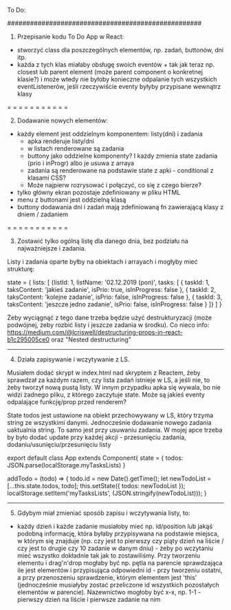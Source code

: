 To Do:




###################################################

1. Przepisanie kodu To Do App w React:

- stworzyć class dla poszczególnych elementów, np. zadań, buttonów, dni itp.
- każda z tych klas miałaby obsługę swoich eventów + tak jak teraz np. closest lub parent element (może parent component o konkretnej klasie?) i może wtedy nie byłoby konieczne odpalanie tych wszystkich eventListenerów, jeśli rzeczywiście eventy byłyby przypisane wewnątrz klasy

= = = = = = = = = = =

2. Dodawanie nowych elementów:
- każdy element jest oddzielnym komponentem: listy(dni) i zadania
	- apka renderuje listy/dni
	- w listach renderowane są zadania
	- buttony jako oddzielne komponenty? I każdy zmienia state zadania (prio i inProgr) albo je usuwa z arraya
	- zadania są renderowane na podstawie state z apki - conditional z klasami CSS?
	- Może najpierw rozrysować i połączyć, co się z czego bierze?
- tylko główny ekran pozostaje zdefiniowany w pliku HTML
- menu z buttonami jest oddzielną klasą
- buttony dodawania dni i zadań mają zdefiniowaną fn zawierającą klasy z dniem / zadaniem

= = = = = = = = = = =

3. Zostawić tylko ogólną listę dla danego dnia, bez podziału na najważniejsze i zadania.

Listy i zadania oparte byłby na obiektach i arrayach i mogłyby mieć strukturę:

state = {
    lists: [
      {listId: 1, listName: '02.12.2019 (pon)', tasks: [
        { taskId: 1, taksContent: 'jakieś zadanie', isPrio: true, isInProgress: false },
        { taskId: 2, taksContent: 'kolejne zadanie', isPrio: false, isInProgress: false },
        { taskId: 3, taksContent: 'jeszcze jedno zadanie', isPrio: false, isInProgress: false }
      ]}
    ]
  }

Żeby wyciągnąć z tego dane trzeba będzie użyć destrukturyzacji (może podwójnej, żeby rozbić listy i jeszcze zadania w środku).
Co nieco info:
https://medium.com/@lcriswell/destructuring-props-in-react-b1c295005ce0
oraz "Nested destructuring"

- - - -

4. Działa zapisywanie i wczytywanie z LS. 

Musiałem dodać skrypt w index.html nad skryptem z Reactem, żeby sprawdzał za każdym razem, czy lista zadań istnieje w LS, a jeśli nie, to żeby tworzył nową pustą listy. W innym przypadku apka się wywala, bo nie widzi żadnego pliku, z którego zaczytuje state.
Może są jakieś eventy odpalające funkcję/prop przed renderem?

State todos jest ustawione na obiekt przechowywany w LS, który trzyma string ze wszystkimi danymi. Jednocześnie dodawanie nowego zadania uaktualnia string. To samo jest przy usuwaniu zadania.
W mojej apce trzeba by było dodać update przy każdej akcji - przesunięciu zadania, dodaniu/usunięciu/przesunięciu listy

export default class App extends Component{
  state = {
    todos: JSON.parse(localStorage.myTasksLists)
  }

addTodo = (todo) => {
    todo.id = new Date().getTime();
    let newTodoList = [...this.state.todos, todo];
    this.setState({
      todos: newTodoList
    });
    localStorage.setItem('myTasksLists', (JSON.stringify(newTodoList)));
  }

- - - -

5. Gdybym miał zmieniać sposób zapisu i wczytywania listy, to:
- każdy dzień i każde zadanie musiałoby mieć np. id/position lub jakąś podobną informację, która byłaby przypisywana na podstawie miejsca, w którym się znajduje (np. czy jest to pierwszy czy piąty dzień na liście / czy jest to drugie czy 10 zadanie w danym dniu) - żeby po wczytaniu mieć wszystko dokładnie tak jak to zostawiliśmy. Przy tworzeniu elementu i drag'n'drop mogłaby być np. pętla na parencie sprawdzająca ile jest elementów i przypisująca odpowiedni id - przy tworzeniu ostatni, a przy przenoszeniu sprawdzenie, którym elementem jest 'this' (jednocześnie musiałyby zostać przeliczone id wszystkich pozostałych elementów w parencie). Nazewnictwo mogłoby być x-x, np. 1-1 - pierwszy dzień na liście i pierwsze zadanie na nim